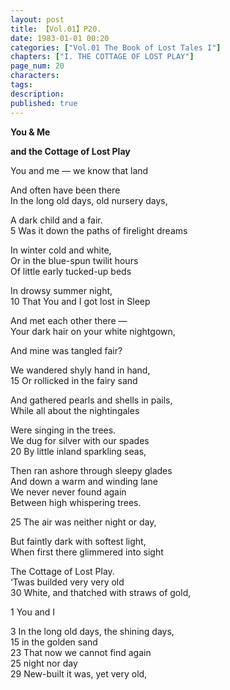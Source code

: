 ```yaml
---
layout: post
title: 【Vol.01】P20.
date: 1983-01-01 00:20
categories: ["Vol.01 The Book of Lost Tales I"]
chapters: ["I. THE COTTAGE OF LOST PLAY"]
page_num: 20
characters: 
tags: 
description: 
published: true
---
```


<B>
You & Me

and the Cottage of Lost Play
</B>

You and me — we know that land

And often have been there<BR>In the long old days, old nursery days,

A dark child and a fair.<BR>5       Was it down the paths of firelight dreams

In winter cold and white,<BR>Or in the blue-spun twilit hours<BR>Of little early tucked-up beds

In drowsy summer night,<BR>10      That You and I got lost in Sleep

And met each other there —<BR>Your dark hair on your white nightgown,

And mine was tangled fair?

We wandered shyly hand in hand,<BR>15 Or rollicked in the fairy sand

And gathered pearls and shells in pails,<BR>While all about the nightingales

Were singing in the trees.<BR>We dug for silver with our spades<BR>20         By little inland sparkling seas,

Then ran ashore through sleepy glades<BR>And down a warm and winding lane<BR>We never never found again<BR>Between high whispering trees.

25      The air was neither night or day,

But faintly dark with softest light,<BR>When first there glimmered into sight

The Cottage of Lost Play.<BR>‘Twas builded very very old<BR>30         White, and thatched with straws of gold,

1 You and I

3 In the long old days, the shining days,<BR>15 in the golden sand<BR>23 That now we cannot find again<BR>25 night nor day<BR>29 New-built it was, yet very old,

